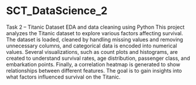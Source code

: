 # SCT_DataScience_2
Task 2 – Titanic Dataset EDA and data cleaning using Python
This project analyzes the Titanic dataset to explore various factors affecting survival. The dataset is loaded, cleaned by handling missing values and removing unnecessary columns, and categorical data is encoded into numerical values. Several visualizations, such as count plots and histograms, are created to understand survival rates, age distribution, passenger class, and embarkation points. Finally, a correlation heatmap is generated to show relationships between different features. The goal is to gain insights into what factors influenced survival on the Titanic.
